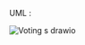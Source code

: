 UML :


![Voting s drawio](https://user-images.githubusercontent.com/108901980/236297320-3eeb652f-e8aa-4772-8a6e-0b29996c31a6.png)
